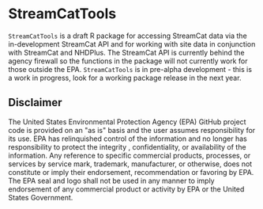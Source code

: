 # StreamCatTools

`StreamCatTools` is a draft R package for accessing StreamCat data via the in-development StreamCat API and for working with site data in conjunction with StreamCat and NHDPlus. The StreamCat API is currently behind the agency firewall so the functions in the package will not currently work for those outside the EPA. `StreamCatTools` is in pre-alpha development - this is a work in progress, look for a working package release in the next year.

## Disclaimer
The United States Environmental Protection Agency (EPA) GitHub project code is provided on an "as is" basis and the user assumes responsibility for its use.  EPA has relinquished control of the information and no longer has responsibility to protect the integrity , confidentiality, or availability of the information.  Any reference to specific commercial products, processes, or services by service mark, trademark, manufacturer, or otherwise, does not constitute or imply their endorsement, recommendation or favoring by EPA.  The EPA seal and logo shall not be used in any manner to imply endorsement of any commercial product or activity by EPA or the United States Government.
